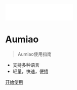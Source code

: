 <!-- _coverpage.md -->
![](/assets/bcm_logo.png)

# **Aumiao**

> Aumiao使用指南

- 支持多种语言
- 轻量，快速，便捷

[开始使用](#main)
